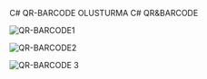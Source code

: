 C# QR-BARCODE OLUSTURMA
C# QR&amp;BARCODE 



![QR-BARCODE1](https://user-images.githubusercontent.com/77202659/114869630-e3436c00-9dff-11eb-967a-c8e190b6dfdc.png)




![QR-BARCODE2](https://user-images.githubusercontent.com/77202659/114869647-e6d6f300-9dff-11eb-82e2-0abe779d3364.png)




![QR-BARCODE 3](https://user-images.githubusercontent.com/77202659/114869657-e9394d00-9dff-11eb-9b27-83c1adef3d69.png)


